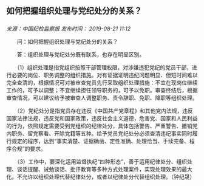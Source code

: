 ## 如何把握组织处理与党纪处分的关系？

### 

_来源：中国纪检监察报_ _发布时间： 2019-08-21 11:12_

　　问：如何把握组织处理与党纪处分的关系？

　　答：组织处理与党纪处分既有联系，也存在明显区别。

　　（1）组织处理是指党组织按照干部管理权限，对涉嫌违犯党纪的党员干部，进行必要的岗位、职务调整的组织措施。对有证据证明违纪问题明显、但短时间难以完全查清的，根据情况可对被审查党员先行采取组织处理措施：不宜在现岗位继续工作的，可予以调整；不宜继续担任领导职务的，可予以免职。审查终结后，根据审查情况，可以建议给予被审查人调整职务、责令辞职、免职、降职等组织处理。

　　（2）党纪处分是指党员存在违反《中国共产党章程》和其他党内法规，违反国家法律法规，违反党和国家政策，违反社会主义道德，危害党、国家和人民利益的行为，依照规定需要受到党组织的纪律处分，具体包括警告、严重警告、撤销党内职务、留党察看、开除党籍等五种。给予党员党纪处分必须查清违纪事实同时履行规定的程序，达到“事实清楚、证据确凿、定性准确、处理恰当、手续完备、程序合规”的要求。

　　（3）工作中，要深化运用监督执纪“四种形态”，善于运用纪律处分、组织处理、谈话提醒、诫勉谈话、批评教育等多种方式处理案件，实现处理效果的最大化。不允许以组织处理代替纪律处分，或者以纪律处分代替组织处理。（钟纪晟）